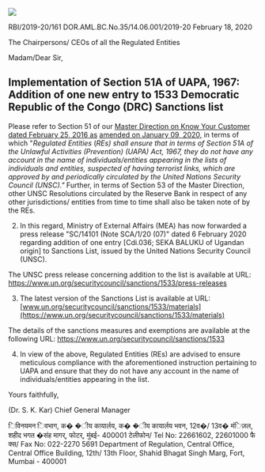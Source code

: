 ![](_page_0_Picture_0.jpeg)

RBI/2019-20/161 DOR.AML.BC.No.35/14.06.001/2019-20 February 18, 2020

The Chairpersons/ CEOs of all the Regulated Entities

Madam/Dear Sir,

## **Implementation of Section 51A of UAPA, 1967: Addition of one new entry to 1533 Democratic Republic of the Congo (DRC) Sanctions list**

Please refer to Section 51 of our [Master Direction on Know Your Customer dated February 25, 2016 as](https://www.rbi.org.in/Scripts/BS_ViewMasDirections.aspx?id=11566)  [amended on January 09, 2020,](https://www.rbi.org.in/Scripts/BS_ViewMasDirections.aspx?id=11566) in terms of which "*Regulated Entities* (*REs) shall ensure that in terms of Section 51A of the Unlawful Activities (Prevention) (UAPA) Act, 1967, they do not have any account in the name of individuals/entities appearing in the lists of individuals and entities, suspected of having terrorist links, which are approved by and periodically circulated by the United Nations Security Council (UNSC)."* Further, in terms of Section 53 of the Master Direction, other UNSC Resolutions circulated by the Reserve Bank in respect of any other jurisdictions/ entities from time to time shall also be taken note of by the REs.

2. In this regard, Ministry of External Affairs (MEA) has now forwarded a press release "SC/14101 (Note SCA/1/20 (07)" dated 6 February 2020 regarding addition of one entry [Cdi.036; SEKA BALUKU of Ugandan origin] to Sanctions List, issued by the United Nations Security Council (UNSC).

The UNSC press release concerning addition to the list is available at URL: <https://www.un.org/securitycouncil/sanctions/1533/press-releases>

3. The latest version of the Sanctions List is available at URL: [www.un.org/securitycouncil/sanctions/1533/materials](https://www.un.org/securitycouncil/sanctions/1533/materials)

The details of the sanctions measures and exemptions are available at the following URL: https://www.un.org/securitycouncil/sanctions/1533

4. In view of the above, Regulated Entities (REs) are advised to ensure meticulous compliance with the aforementioned instruction pertaining to UAPA and ensure that they do not have any account in the name of individuals/entities appearing in the list.

Yours faithfully,

(Dr. S. K. Kar) Chief General Manager

िविनयमन िवभाग, क� �ीय कायार्लय, क� �ीय कायार्लय भवन, 12व�/ 13व� मंिज़ल, शहीद भगत �संह मागर्, फोटर्, मुंबई- 400001 टेलीफोन/ Tel No: 22661602, 22601000 फै क्स/ Fax No: 022-2270 5691 Department of Regulation, Central Office, Central Office Building, 12th/ 13th Floor, Shahid Bhagat Singh Marg, Fort, Mumbai - 400001